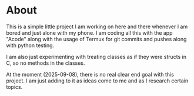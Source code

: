 # About
This is a simple little project I am working on here and there whenever I am bored and just alone with my phone. I am coding all this with the app "Acode" along with the usage of Termux for git commits and pushes along with python testing.

I am also just experimenting with treating classes as if they were structs in C, so no methods in the classes.

At the moment (2025-09-08), there is no real clear end goal with this project. I am just adding to it as ideas come to me and as I research certain topics.
